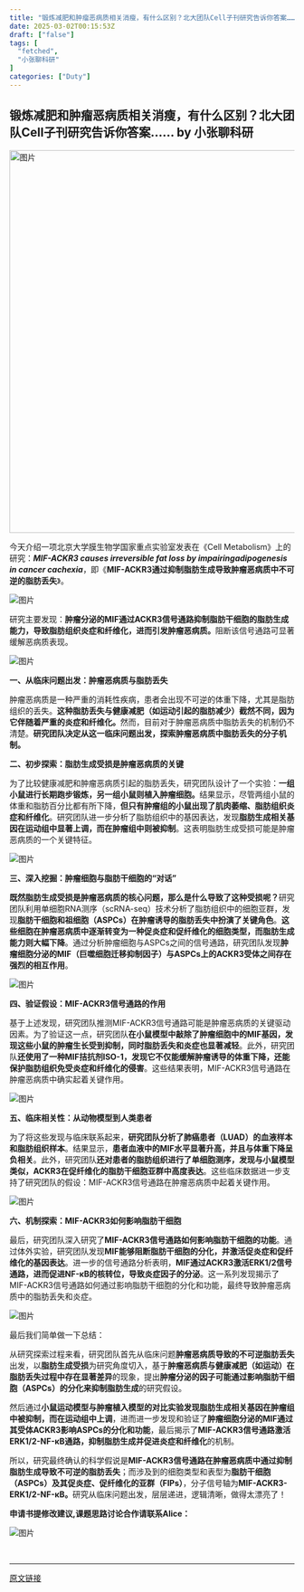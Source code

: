 ```yaml
---
title: "锻炼减肥和肿瘤恶病质相关消瘦，有什么区别？北大团队Cell子刊研究告诉你答案……"
date: 2025-03-02T00:15:53Z
draft: ["false"]
tags: [
  "fetched",
  "小张聊科研"
]
categories: ["Duty"]
---
```

锻炼减肥和肿瘤恶病质相关消瘦，有什么区别？北大团队Cell子刊研究告诉你答案…… by 小张聊科研
------
<div><p><img alt="图片" data-imgfileid="508331940" data-ratio="0.34814814814814815" data-s="300,640" data-src="https://mmbiz.qpic.cn/sz_mmbiz_jpg/W1UqIxJECtysm9CnB300libwxjoTM78nm0VeOE7A1Zk9MBw6JRa7e1HXlCuNvkNGtxDBTRAoeWxfBYcBglYkUkQ/640?wx_fmt=jpeg&amp;from=appmsg&amp;wxfrom=5&amp;wx_lazy=1&amp;wx_co=1&amp;tp=wxpic" data-type="jpeg" data-w="1080" width="676.997px" src="https://mmbiz.qpic.cn/sz_mmbiz_jpg/W1UqIxJECtysm9CnB300libwxjoTM78nm0VeOE7A1Zk9MBw6JRa7e1HXlCuNvkNGtxDBTRAoeWxfBYcBglYkUkQ/640?wx_fmt=jpeg&amp;from=appmsg&amp;wxfrom=5&amp;wx_lazy=1&amp;wx_co=1&amp;tp=wxpic"><br></p><p><span>今天介绍一项北京大学膜生物学国家重点实验室发表在《</span><span>Cell Metabolism</span><span>》上的研究：</span><strong><em><span>MIF-ACKR3 causes irreversible fat loss by impairingadipogenesis in cancer cachexia</span></em></strong><span>，即《</span><strong><span>MIF-ACKR3</span></strong><strong><span>通过抑制脂肪生成导致肿瘤恶病质中不可逆的脂肪丢失</span></strong><span>》。</span><span><p></p></span></p><p><img alt="图片" data-imgfileid="508331936" data-ratio="0.2254335260115607" data-src="https://mmbiz.qpic.cn/sz_mmbiz_png/FoJgsEnWibqiaJvMvHFsdTNxXngqRHF0Fsxv8KSMT7PxWN3Io0sbvMiaTLy7XbPuT78kH8C5EdzOyt20ib1ibzWO1kA/640?wx_fmt=png&amp;from=appmsg&amp;tp=wxpic&amp;wxfrom=5&amp;wx_lazy=1&amp;wx_co=1" data-type="png" data-w="865" src="https://mmbiz.qpic.cn/sz_mmbiz_png/FoJgsEnWibqiaJvMvHFsdTNxXngqRHF0Fsxv8KSMT7PxWN3Io0sbvMiaTLy7XbPuT78kH8C5EdzOyt20ib1ibzWO1kA/640?wx_fmt=png&amp;from=appmsg&amp;tp=wxpic&amp;wxfrom=5&amp;wx_lazy=1&amp;wx_co=1"><span></span><span><p></p></span></p><p><span>研究主要发现：</span><span><span><strong>肿瘤分泌的</strong></span><strong><span>MIF</span></strong><strong><span>通过</span></strong><strong><span>ACKR3</span></strong><strong><span>信号通路抑制脂肪干细胞的脂肪生成能力，导致脂肪组织炎症和纤维化，进而引发肿瘤恶病质。</span></strong></span><strong><span></span></strong><span>阻断该信号通路可显著缓解恶病质表现。</span><span><p></p></span></p><p><img alt="图片" data-imgfileid="508331937" data-ratio="0.9976744186046511" data-src="https://mmbiz.qpic.cn/sz_mmbiz_png/FoJgsEnWibqiaJvMvHFsdTNxXngqRHF0FspY17DlYKriasljDe7gCwUAnlGPonGIFUKDndvIKprsUppPFuDibz3TWA/640?wx_fmt=png&amp;from=appmsg&amp;tp=wxpic&amp;wxfrom=5&amp;wx_lazy=1&amp;wx_co=1" data-type="png" data-w="430" src="https://mmbiz.qpic.cn/sz_mmbiz_png/FoJgsEnWibqiaJvMvHFsdTNxXngqRHF0FspY17DlYKriasljDe7gCwUAnlGPonGIFUKDndvIKprsUppPFuDibz3TWA/640?wx_fmt=png&amp;from=appmsg&amp;tp=wxpic&amp;wxfrom=5&amp;wx_lazy=1&amp;wx_co=1"><span><p></p></span></p><p><strong><span>一、从临床问题出发：肿瘤恶病质与脂肪丢失</span></strong><strong><span><p></p></span></strong></p><p><span>肿瘤恶病质是一种严重的消耗性疾病，患者会出现不可逆的体重下降，尤其是脂肪组织的丢失。<span><strong>这种脂肪丢失与健康减肥（如运动引起的脂肪减少）截然不同，因为它伴随着严重的炎症和纤维化。</strong></span>然而，目前对于肿瘤恶病质中脂肪丢失的机制仍不清楚。<strong><span>研究团队决定从这一临床问题出发，探索肿瘤恶病质中脂肪丢失的分子机制。</span></strong></span><strong><span><p></p></span></strong></p><p><strong><span>二、初步探索：脂肪生成受损是肿瘤恶病质的关键</span></strong><strong><span><p></p></span></strong></p><p><span>为了比较健康减肥和肿瘤恶病质引起的脂肪丢失，研究团队设计了一个实验：<strong>一组小鼠进行长期跑步锻炼，另一组小鼠则植入肿瘤细胞。</strong>结果显示，尽管两组小鼠的体重和脂肪百分比都有所下降，<strong><span>但只有肿瘤组的小鼠出现了肌肉萎缩、脂肪组织炎症和纤维化</span></strong>。研究团队进一步分析了脂肪组织中的基因表达，发现<strong><span>脂肪生成相关基因在运动组中显著上调，而在肿瘤组中则被抑制</span></strong>。这表明脂肪生成受损可能是肿瘤恶病质的一个关键特征。</span><span><p></p></span></p><p><img alt="图片" data-imgfileid="508331939" data-ratio="0.5641618497109827" data-src="https://mmbiz.qpic.cn/sz_mmbiz_png/FoJgsEnWibqiaJvMvHFsdTNxXngqRHF0Fsjv29IAImQbas2yaJ7ibf4hJjibEFPXFy9OtxnpiagHVpL84ntVjud4c2g/640?wx_fmt=png&amp;from=appmsg&amp;tp=wxpic&amp;wxfrom=5&amp;wx_lazy=1&amp;wx_co=1" data-type="png" data-w="865" src="https://mmbiz.qpic.cn/sz_mmbiz_png/FoJgsEnWibqiaJvMvHFsdTNxXngqRHF0Fsjv29IAImQbas2yaJ7ibf4hJjibEFPXFy9OtxnpiagHVpL84ntVjud4c2g/640?wx_fmt=png&amp;from=appmsg&amp;tp=wxpic&amp;wxfrom=5&amp;wx_lazy=1&amp;wx_co=1"><span><p></p></span></p><p><strong><span>三、深入挖掘：肿瘤细胞与脂肪干细胞的</span></strong><strong><span>“</span></strong><strong><span>对话</span></strong><strong><span>”<p></p></span></strong></p><p><strong><span>既然脂肪生成受损是肿瘤恶病质的核心问题，那么是什么导致了这种受损呢？</span></strong><span>研究团队利用单细胞</span><span>RNA</span><span>测序（</span><span>scRNA-seq</span><span>）技术分析了脂肪组织中的细胞亚群，发现<strong><span>脂肪干细胞和祖细胞（</span></strong></span><strong><span>ASPCs</span></strong><strong><span>）在肿瘤诱导的脂肪丢失中扮演了关键角色</span></strong><span>。<strong>这些细胞在肿瘤恶病质中逐渐转变为一种促炎症和促纤维化的细胞类型，而脂肪生成能力则大幅下降</strong>。通过分析肿瘤细胞与</span><span>ASPCs</span><span>之间的信号通路，研究团队发现<strong><span>肿瘤细胞分泌的</span></strong></span><strong><span>MIF</span></strong><strong><span>（巨噬细胞迁移抑制因子）与</span></strong><strong><span>ASPCs</span></strong><strong><span>上的</span></strong><strong><span>ACKR3</span></strong><strong><span>受体之间存在强烈的相互作用</span></strong><span>。</span><span><p></p></span></p><p><img alt="图片" data-galleryid="" data-imgfileid="508331938" data-ratio="0.3743139407244786" data-s="300,640" data-src="https://mmbiz.qpic.cn/sz_mmbiz_png/FoJgsEnWibqiaJvMvHFsdTNxXngqRHF0FsgmLPd6ogNynXTTGqibZFVgAVMdibBibs4Ok3QkewJ6KGLYia7fzfiaDMibWg/640?wx_fmt=png&amp;from=appmsg&amp;tp=wxpic&amp;wxfrom=5&amp;wx_lazy=1&amp;wx_co=1" data-type="png" data-w="911" src="https://mmbiz.qpic.cn/sz_mmbiz_png/FoJgsEnWibqiaJvMvHFsdTNxXngqRHF0FsgmLPd6ogNynXTTGqibZFVgAVMdibBibs4Ok3QkewJ6KGLYia7fzfiaDMibWg/640?wx_fmt=png&amp;from=appmsg&amp;tp=wxpic&amp;wxfrom=5&amp;wx_lazy=1&amp;wx_co=1"></p><p><strong><span>四、验证假设：</span></strong><strong><span>MIF-ACKR3</span></strong><strong><span>信号通路的作用</span></strong><strong><span><p></p></span></strong></p><p><span>基于上述发现，研究团队推测</span><span>MIF-ACKR3</span><span>信号通路可能是肿瘤恶病质的关键驱动因素。为了验证这一点，研究团队<strong><span>在小鼠模型中敲除了肿瘤细胞中的</span></strong></span><strong><span>MIF</span></strong><strong><span>基因，发现这些小鼠的肿瘤生长受到抑制，同时脂肪丢失和炎症也显著减轻</span></strong><span>。此外，研究团队<strong><span>还使用了一种</span></strong></span><strong><span>MIF</span></strong><strong><span>拮抗剂</span></strong><strong><span>ISO-1</span></strong><strong><span>，发现它不仅能缓解肿瘤诱导的体重下降，还能保护脂肪组织免受炎症和纤维化的侵害</span></strong><span>。这些结果表明，</span><span>MIF-ACKR3</span><span>信号通路在肿瘤恶病质中确实起着关键作用。</span><span><p></p></span></p><p><img alt="图片" data-imgfileid="508331941" data-ratio="0.5965317919075145" data-src="https://mmbiz.qpic.cn/sz_mmbiz_png/FoJgsEnWibqiaJvMvHFsdTNxXngqRHF0FsLiaZEFB0pa7j2oic0IvuMK0XfZjCfRFfiaoFeufAOTkn7aYZ10837244Q/640?wx_fmt=png&amp;from=appmsg&amp;tp=wxpic&amp;wxfrom=5&amp;wx_lazy=1&amp;wx_co=1" data-type="png" data-w="865" src="https://mmbiz.qpic.cn/sz_mmbiz_png/FoJgsEnWibqiaJvMvHFsdTNxXngqRHF0FsLiaZEFB0pa7j2oic0IvuMK0XfZjCfRFfiaoFeufAOTkn7aYZ10837244Q/640?wx_fmt=png&amp;from=appmsg&amp;tp=wxpic&amp;wxfrom=5&amp;wx_lazy=1&amp;wx_co=1"><span><p></p></span></p><p><strong><span>五、临床相关性：从动物模型到人类患者</span></strong><strong><span><p></p></span></strong></p><p><span>为了将这些发现与临床联系起来，<strong>研究团队分析了肺癌患者（</strong></span><strong><span>LUAD</span></strong><strong><span>）的血液样本和脂肪组织样本</span></strong><span>。结果显示，<strong><span>患者血液中的</span></strong></span><strong><span>MIF</span></strong><strong><span>水平显著升高，并且与体重下降呈负相关</span></strong><span>。此外，研究团队<strong><span>还对患者的脂肪组织进行了单细胞测序，发现与小鼠模型类似，</span></strong></span><strong><span>ACKR3</span></strong><strong><span>在促纤维化的脂肪干细胞亚群中高度表达</span></strong><span>。这些临床数据进一步支持了研究团队的假设：</span><span>MIF-ACKR3</span><span>信号通路在肿瘤恶病质中起着关键作用。</span><span><p></p></span></p><p><img alt="图片" data-galleryid="" data-imgfileid="508331944" data-ratio="0.38181818181818183" data-s="300,640" data-src="https://mmbiz.qpic.cn/sz_mmbiz_png/FoJgsEnWibqiaJvMvHFsdTNxXngqRHF0FsxDc4nfVW6XbwaE0NuaJxB7Ka3KwllUshPICgsIzWklMORehGMvibmeg/640?wx_fmt=png&amp;from=appmsg&amp;tp=wxpic&amp;wxfrom=5&amp;wx_lazy=1&amp;wx_co=1" data-type="png" data-w="825" src="https://mmbiz.qpic.cn/sz_mmbiz_png/FoJgsEnWibqiaJvMvHFsdTNxXngqRHF0FsxDc4nfVW6XbwaE0NuaJxB7Ka3KwllUshPICgsIzWklMORehGMvibmeg/640?wx_fmt=png&amp;from=appmsg&amp;tp=wxpic&amp;wxfrom=5&amp;wx_lazy=1&amp;wx_co=1"></p><p><strong><span>六、机制探索：</span></strong><strong><span>MIF-ACKR3</span></strong><strong><span>如何影响脂肪干细胞</span></strong><strong><span><p></p></span></strong></p><p><span>最后，研究团队深入研究了</span><strong><span>MIF-ACKR3</span></strong><strong><span>信号通路如何影响脂肪干细胞的功能</span></strong><span>。通过体外实验，研究团队发现</span><strong><span>MIF</span></strong><strong><span>能够阻断脂肪干细胞的分化，并激活促炎症和促纤维化的基因表达</span></strong><span>。进一步的信号通路分析表明，</span><strong><span>MIF</span></strong><strong><span>通过</span></strong><strong><span>ACKR3</span></strong><strong><span>激活</span></strong><strong><span>ERK1/2</span></strong><strong><span>信号通路，进而促进</span></strong><strong><span>NF-κB</span></strong><strong><span>的核转位，导致炎症因子的分泌</span></strong><span>。这一系列发现揭示了</span><span>MIF-ACKR3</span><span>信号通路如何通过影响脂肪干细胞的分化和功能，最终导致肿瘤恶病质中的脂肪丢失和炎症。</span><span><p></p></span></p><p><img alt="图片" data-galleryid="" data-imgfileid="508331942" data-ratio="0.2761557177615572" data-s="300,640" data-src="https://mmbiz.qpic.cn/sz_mmbiz_png/FoJgsEnWibqiaJvMvHFsdTNxXngqRHF0Fshaqya6o49xXKx2fOVWGYQk0VB24GM99cojeTKIKLquWMtZo5GJuTSA/640?wx_fmt=png&amp;from=appmsg&amp;tp=wxpic&amp;wxfrom=5&amp;wx_lazy=1&amp;wx_co=1" data-type="png" data-w="822" src="https://mmbiz.qpic.cn/sz_mmbiz_png/FoJgsEnWibqiaJvMvHFsdTNxXngqRHF0Fshaqya6o49xXKx2fOVWGYQk0VB24GM99cojeTKIKLquWMtZo5GJuTSA/640?wx_fmt=png&amp;from=appmsg&amp;tp=wxpic&amp;wxfrom=5&amp;wx_lazy=1&amp;wx_co=1"></p><p><span>最后我们简单做一下总结：</span><span> <p></p></span></p><p><span>从研究探索过程来看，研究团队首先从临床问题<strong><span>肿瘤恶病质导致的不可逆脂肪丢失</span></strong>出发，以<strong><span>脂肪生成受损</span></strong>为研究角度切入，基于<strong><span>肿瘤恶病质与健康减肥（如运动）在脂肪丢失过程中存在显著差异</span></strong>的现象，提出<strong><span>肿瘤分泌的因子可能通过影响脂肪干细胞（</span></strong></span><strong><span>ASPCs</span></strong><strong><span>）的分化来抑制脂肪生成</span></strong><span>的研究假设。</span><span><p></p></span></p><p><span>然后通过<strong><span>小鼠运动模型与肿瘤植入模型的对比实验发现脂肪生成相关基因在肿瘤组中被抑制，而在运动组中上调</span></strong>，进而进一步发现和验证了<strong><span>肿瘤细胞分泌的</span></strong></span><strong><span>MIF</span></strong><strong><span>通过其受体</span></strong><strong><span>ACKR3</span></strong><strong><span>影响</span></strong><strong><span>ASPCs</span></strong><strong><span>的分化和功能</span></strong><span>，最后揭示了</span><strong><span>MIF-ACKR3</span></strong><strong><span>信号通路激活</span></strong><strong><span>ERK1/2-NF-κB</span></strong><strong><span>通路，抑制脂肪生成并促进炎症和纤维化</span></strong><span>的机制。</span><span><p></p></span></p><p><span>所以，研究最终确认的科学假说是</span><strong><span>MIF-ACKR3</span></strong><strong><span>信号通路在肿瘤恶病质中通过抑制脂肪生成导致不可逆的脂肪丢失</span></strong><span>；而涉及到的细胞类型和表型为<strong><span>脂肪干细胞（</span></strong></span><strong><span>ASPCs</span></strong><strong><span>）及其促炎症、促纤维化的亚群（</span></strong><strong><span>FIPs</span></strong><strong><span>）</span></strong><span>，分子信号轴为</span><strong><span>MIF-ACKR3-ERK1/2-NF-κB。</span></strong><span>研究从临床问题出发，层层递进，逻辑清晰，做得太漂亮了！</span><span><p></p></span></p><p><strong><span>申请书</span></strong><strong><span>提修改建议,课题思路讨论合作请联系Alice：</span></strong></p><p><img alt="图片" data-backh="292" data-backw="283" data-imgfileid="508331943" data-ratio="1.0318021201413428" data-src="https://mmbiz.qpic.cn/sz_mmbiz_png/W1UqIxJECtzuxV7WPb3cR11TUOdrIqvNiavxNVHJma1gUepmRicvxPo0ibSJY5VX5zd5uqFY71yNIlbQWeFTY8AYA/640?wx_fmt=png&amp;from=appmsg&amp;wxfrom=5&amp;wx_lazy=1&amp;wx_co=1&amp;tp=wxpic" data-type="png" data-w="283" src="https://mmbiz.qpic.cn/sz_mmbiz_png/W1UqIxJECtzuxV7WPb3cR11TUOdrIqvNiavxNVHJma1gUepmRicvxPo0ibSJY5VX5zd5uqFY71yNIlbQWeFTY8AYA/640?wx_fmt=png&amp;from=appmsg&amp;wxfrom=5&amp;wx_lazy=1&amp;wx_co=1&amp;tp=wxpic"></p><p><br></p><p><mp-style-type data-value="3"></mp-style-type></p></div>  
<hr>
<a href="https://mp.weixin.qq.com/s/zQyhvi_S_58xhD7JAInZLQ",target="_blank" rel="noopener noreferrer">原文链接</a>

